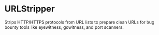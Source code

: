 # URLStripper
Strips HTTP/HTTPS protocols from URL lists to prepare clean URLs for bug bounty tools like eyewitness, gowitness, and port scanners.
